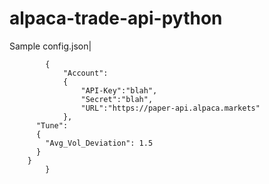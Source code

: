 # alpaca-trade-api-python
Sample config.json|
    
            {
                "Account":
                {
                    "API-Key":"blah",
                    "Secret":"blah",
                    "URL":"https://paper-api.alpaca.markets"
                },
          "Tune":
          {
            "Avg_Vol_Deviation": 1.5
          }
        }
            }
